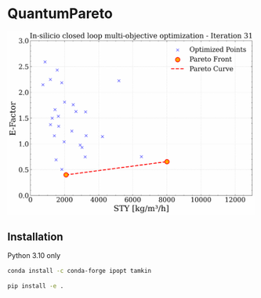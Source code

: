 # QuantumPareto

![System 1 Pareto Front](examples/system_1/nsga2/output/plots/pareto_front_animation.gif)

## Installation

Python 3.10 only

```bash
conda install -c conda-forge ipopt tamkin
```


```bash
pip install -e .
```